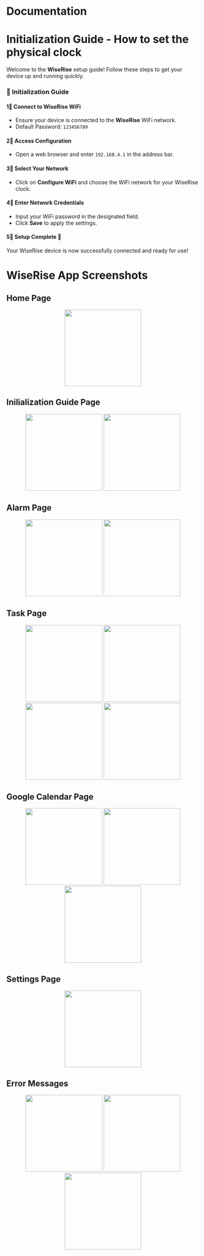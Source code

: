# Documentation

# Initialization Guide - How to set the physical clock
Welcome to the **WiseRise** setup guide! Follow these steps to get your device up and running quickly.  

### 📌 Initialization Guide  

#### 1⃣ Connect to WiseRise WiFi  
- Ensure your device is connected to the **WiseRise** WiFi network.  
- Default Password: `123456789`  

#### 2⃣ Access Configuration  
- Open a web browser and enter `192.168.4.1` in the address bar.  

#### 3⃣ Select Your Network  
- Click on **Configure WiFi** and choose the WiFi network for your WiseRise clock.  

#### 4⃣ Enter Network Credentials  
- Input your WiFi password in the designated field.  
- Click **Save** to apply the settings.  

#### 5⃣ Setup Complete 🎉  
Your WiseRise device is now successfully connected and ready for use!  

# WiseRise App Screenshots

## Home Page
<p align="center">
  <img src="Home Page.jpg" width="200"/>
</p>

## Inilialization Guide Page
<p align="center">
  <img src="Initialization Guide Page 1.jpg" width="200"/>
  <img src="Initialization Guide Page 2.jpg" width="200"/>
</p>

## Alarm Page
<p align="center">
  <img src="Alarm Page.jpg" width="200"/>
  <img src="Edit Alarm Page.jpg" width="200"/>
</p>

## Task Page
<p align="center">
  <img src="Tasks Page.jng" width="200"/>
  <img src="Edit Task Page 1.jpg" width="200"/>
  <img src="Edit Task Page 2.jpg" width="200"/>
  <img src="Edit Task Page 3.jpg" width="200"/>
</p>

## Google Calendar Page
<p align="center">
  <img src="Google Calendar Page.jpg" width="200"/>
  <img src="Google Calendar Sign In.jpg" width="200"/>
  <img src="Google Calendar Page 2.jpg" width="200"/>
</p>

## Settings Page
<p align="center">
  <img src="Settings Page.jpg" width="200"/>
</p>

## Error Messages
<p align="center">
  <img src="No Internet Msg.jpg" width="200"/>
  <img src="Task Error Msg 1.jpg" width="200"/>
  <img src="Task Error Msg 2.jpg" width="200"/>
</p>
